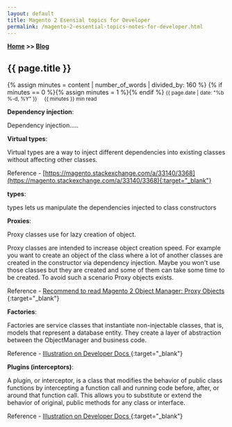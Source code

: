 ```yaml
---
layout: default
title: Magento 2 Esensial topics for Developer
permalink: /magento-2-essential-topics-notes-for-developer.html
---
```

**[Home](https://supravatm.github.io/) >> [Blog](/blogs.html)**

##  {{ page.title }}
{% assign minutes = content | number_of_words | divided_by: 160 %}
{% if minutes == 0 %}{% assign minutes = 1 %}{% endif %}
<small>
    <i class="fa-regular fa-calendar"></i> {{ page.date | date: "%b %-d, %Y" }}  &nbsp; &nbsp;
    <i class="fa-regular fa-clock"></i> {{ minutes }} min read
</small>

**Dependency injection**:

Dependency injection.....

**Virtual types**:

<span class="inlinecode">Virtual types</span> are a way to inject different dependencies into existing classes without affecting other classes.

Reference - [https://magento.stackexchange.com/a/33140/3368](https://magento.stackexchange.com/a/33140/3368){:target="_blank"}

**types**:

<span class="inlinecode">types</span> lets us manipulate the dependencies injected to class constructors

**Proxies**:

<span class="inlinecode">Proxy</span> classes use for lazy creation of object. 

Proxy classes are intended to increase object creation speed. For example you want to create an object of the class where a lot of another classes are created in the constructor via dependency injection. Maybe you won't use those classes but they are created and some of them can take some time to be created. To avoid such a scenario Proxy objects exists.

Reference - [Recommend to read Magento 2 Object Manager: Proxy Objects ](https://alanastorm.com/magento_2_object_manager_proxy_objects/){:target="_blank"}

**Factories**:

Factories are service classes that instantiate non-injectable classes, that is, models that represent a database entity. They create a layer of abstraction between the ObjectManager and business code.

Reference - [Illustration on Developer Docs ](https://alanastorm.com/magento_2_object_manager_proxy_objects/){:target="_blank"}

**Plugins (interceptors)**:

 A plugin, or interceptor, is a class that modifies the behavior of public class functions by intercepting a function call and running code before, after, or around that function call. This allows you to substitute or extend the behavior of original, public methods for any class or interface.


 Reference - [Illustration on Developer Docs ](https://developer.adobe.com/commerce/php/development/components/plugins/){:target="_blank"}
